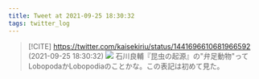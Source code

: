 ```yaml
---
title: Tweet at 2021-09-25 18:30:32
tags: twitter_log
---
```


> [!CITE] https://twitter.com/kaisekiriu/status/1441696610681966592 (2021-09-25 18:30:32)
> ![](https://twitter.com/kaisekiriu/status/1441696610681966592)
> 石川良輔『昆虫の起源』の"弁足動物"ってLobopodaかLobopodiaのことかな。この表記は初めて見た。
